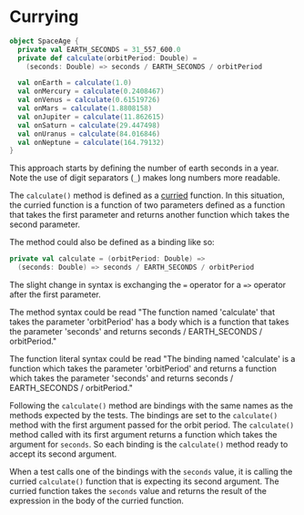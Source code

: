 # Currying

```scala
object SpaceAge {
  private val EARTH_SECONDS = 31_557_600.0
  private def calculate(orbitPeriod: Double) =
    (seconds: Double) => seconds / EARTH_SECONDS / orbitPeriod

  val onEarth = calculate(1.0)
  val onMercury = calculate(0.2408467)
  val onVenus = calculate(0.61519726)
  val onMars = calculate(1.8808158)
  val onJupiter = calculate(11.862615)
  val onSaturn = calculate(29.447498)
  val onUranus = calculate(84.016846)
  val onNeptune = calculate(164.79132)
}
```

This approach starts by defining the number of earth seconds in a year.
Note the use of digit separators (`_`) makes long numbers more readable.

The `calculate()` method is defined as a [curried][currying] function.
In this situation, the curried function is a function of two parameters defined as a function that takes the first parameter
and returns another function which takes the second parameter.

The method could also be defined as a binding like so:

```scala
private val calculate = (orbitPeriod: Double) =>
  (seconds: Double) => seconds / EARTH_SECONDS / orbitPeriod
```

The slight change in syntax is exchanging the `=` operator for a `=>` operator after the first parameter.

The method syntax could be read "The function named 'calculate' that takes the parameter 'orbitPeriod' has a body which is a function
that takes the parameter 'seconds' and returns seconds / EARTH_SECONDS / orbitPeriod."

The function literal syntax could be read "The binding named 'calculate' is a function which takes the parameter 'orbitPeriod'
and returns a function which takes the parameter 'seconds' and returns seconds / EARTH_SECONDS / orbitPeriod."

Following the `calculate()` method are bindings with the same names as the methods expected by the tests.
The bindings are set to the `calculate()` method with the first argument passed for the orbit period. 
The `calculate()` method called with its first argument returns a function which takes the argument for `seconds`.
So each binding is the `calculate()` method ready to accept its second argument.

When a test calls one of the bindings with the `seconds` value, it is calling the curried `calculate()` function that is expecting its second
argument.
The curried function takes the `seconds` value and returns the result of the expression in the body of the curried function.


[currying]: https://www.geeksforgeeks.org/currying-functions-in-scala-with-examples/
